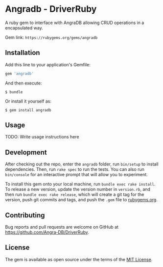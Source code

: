 # Angradb - DriverRuby

A ruby gem to interface with AngraDB allowing CRUD operations in a encapsulated way.

Gem link: `https://rubygems.org/gems/angradb`

## Installation

Add this line to your application's Gemfile:

```ruby
gem 'angradb'
```

And then execute:

    $ bundle

Or install it yourself as:

    $ gem install angradb

## Usage

TODO: Write usage instructions here

## Development

After checking out the repo, enter the `angradb` folder, run `bin/setup` to install dependencies. Then, run `rake spec` to run the tests. You can also run `bin/console` for an interactive prompt that will allow you to experiment.

To install this gem onto your local machine, run `bundle exec rake install`. To release a new version, update the version number in `version.rb`, and then run `bundle exec rake release`, which will create a git tag for the version, push git commits and tags, and push the `.gem` file to [rubygems.org](https://rubygems.org).

## Contributing

Bug reports and pull requests are welcome on GitHub at https://github.com/Angra-DB/DriverRuby.

## License

The gem is available as open source under the terms of the [MIT License](https://opensource.org/licenses/MIT).

